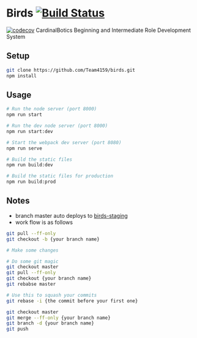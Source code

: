 # Birds [![Build Status](https://travis-ci.org/Team4159/birds.svg?branch=master)](https://travis-ci.org/Team4159/birds)
[![codecov](https://codecov.io/gh/Team4159/birds/branch/master/graph/badge.svg)](https://codecov.io/gh/Team4159/birds)
CardinalBotics Beginning and Intermediate Role Development System

## Setup
```bash
git clone https://github.com/Team4159/birds.git
npm install
```

## Usage
```bash
# Run the node server (port 8000)
npm run start

# Run the dev node server (port 8000)
npm run start:dev

# Start the webpack dev server (port 8080)
npm run serve

# Build the static files
npm run build:dev

# Build the static files for production
npm run build:prod
```

## Notes

* branch master auto deploys to [birds-staging](https://birds-staging.herokuapp.com/)
* work flow is as follows
```bash
git pull --ff-only
git checkout -b {your branch name}

# Make some changes

# Do some git magic
git checkout master
git pull --ff-only
git checkout {your branch name}
git rebabse master

# Use this to squash your commits
git rebase -i {the commit before your first one}

git checkout master
git merge --ff-only {your branch name}
git branch -d {your branch name}
git push
```
